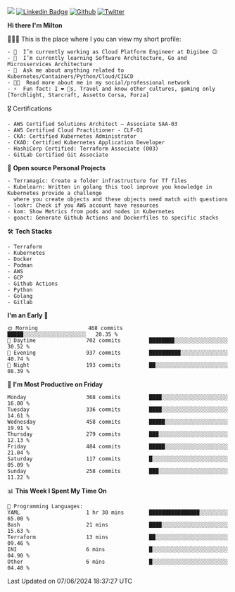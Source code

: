 ![](https://komarev.com/ghpvc/?username=miltlima&color=blueviolet) [![Linkedin Badge](https://img.shields.io/badge/-LinkedIn-blue?style=flat-square&logo=Linkedin&logoColor=white&link=https://www.linkedin.com/in/miltonlimaj/)](https://www.linkedin.com/in/miltonlimaj/) [![Github](https://img.shields.io/github/followers/miltlima?style=social)](https://github.com/miltlima?tab=followers) [![Twitter](https://img.shields.io/twitter/follow/milt_lima?style=social)](https://twitter.com/milt_lima)
 


     
**Hi there I'm Milton**

👨🏽‍💻 This is the place where I you can view my short profile:
```text
- 🔭  I’m currently working as Cloud Platform Engineer at Digibee 😉
- 🌱  I’m currently learning Software Architecture, Go and Microsservices Architecture
- 💬  Ask me about anything related to Kubernetes/Containers/Python/Cloud/CI&CD
- 👨‍💻  Read more about me in my social/professional network
- ⚡  Fun fact: I ❤️ 🐶s, Travel and know other cultures, gaming only [Torchlight, Starcraft, Assetto Corsa, Forza]
```
🎖 Certifications
```text
- AWS Certified Solutions Architect – Associate SAA-03
- AWS Certified Cloud Practitioner - CLF-01
- CKA: Certified Kubernetes Administrator
- CKAD: Certified Kubernetes Application Developer
- HashiCorp Certified: Terraform Associate (003)
- GitLab Certified Git Associate
```
📐 **Open source Personal Projects**

```text
- Terramagic: Create a folder infrastructure for Tf files
- Kubelearn: Written in golang this tool improve you knowledge in Kubernetes provide a challenge
  where you create objects and these objects need match with questions
- lookr: Check if you AWS account have resources
- kom: Show Metrics from pods and nodes in Kubernetes
- goact: Generate Github Actions and Dockerfiles to specific stacks
```
🛠 **Tech Stacks**

```text
- Terraform
- Kubernetes
- Docker
- Podman
- AWS
- GCP
- Github Actions
- Python
- Golang
- Gitlab
```         

<!--START_SECTION:waka-->
**I'm an Early 🐤** 

```text
🌞 Morning                468 commits         █████░░░░░░░░░░░░░░░░░░░░   20.35 % 
🌆 Daytime                702 commits         ████████░░░░░░░░░░░░░░░░░   30.52 % 
🌃 Evening                937 commits         ██████████░░░░░░░░░░░░░░░   40.74 % 
🌙 Night                  193 commits         ██░░░░░░░░░░░░░░░░░░░░░░░   08.39 % 
```
📅 **I'm Most Productive on Friday** 

```text
Monday                   368 commits         ████░░░░░░░░░░░░░░░░░░░░░   16.00 % 
Tuesday                  336 commits         ████░░░░░░░░░░░░░░░░░░░░░   14.61 % 
Wednesday                458 commits         █████░░░░░░░░░░░░░░░░░░░░   19.91 % 
Thursday                 279 commits         ███░░░░░░░░░░░░░░░░░░░░░░   12.13 % 
Friday                   484 commits         █████░░░░░░░░░░░░░░░░░░░░   21.04 % 
Saturday                 117 commits         █░░░░░░░░░░░░░░░░░░░░░░░░   05.09 % 
Sunday                   258 commits         ███░░░░░░░░░░░░░░░░░░░░░░   11.22 % 
```


📊 **This Week I Spent My Time On** 

```text
💬 Programming Languages: 
YAML                     1 hr 30 mins        ████████████████░░░░░░░░░   65.00 % 
Bash                     21 mins             ████░░░░░░░░░░░░░░░░░░░░░   15.63 % 
Terraform                13 mins             ██░░░░░░░░░░░░░░░░░░░░░░░   09.46 % 
INI                      6 mins              █░░░░░░░░░░░░░░░░░░░░░░░░   04.90 % 
Other                    6 mins              █░░░░░░░░░░░░░░░░░░░░░░░░   04.40 % 
```


 Last Updated on 07/06/2024 18:37:27 UTC
<!--END_SECTION:waka-->
